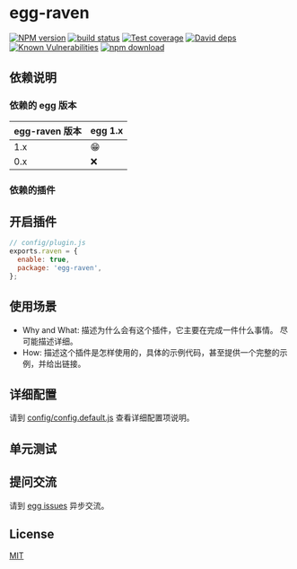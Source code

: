 # egg-raven

[![NPM version][npm-image]][npm-url]
[![build status][travis-image]][travis-url]
[![Test coverage][codecov-image]][codecov-url]
[![David deps][david-image]][david-url]
[![Known Vulnerabilities][snyk-image]][snyk-url]
[![npm download][download-image]][download-url]

[npm-image]: https://img.shields.io/npm/v/egg-raven.svg?style=flat-square
[npm-url]: https://npmjs.org/package/egg-raven
[travis-image]: https://img.shields.io/travis/Rokid/egg-raven.svg?style=flat-square
[travis-url]: https://travis-ci.org/Rokid/egg-raven
[codecov-image]: https://img.shields.io/codecov/c/github/Rokid/egg-raven.svg?style=flat-square
[codecov-url]: https://codecov.io/github/Rokid/egg-raven?branch=master
[david-image]: https://img.shields.io/david/Rokid/egg-raven.svg?style=flat-square
[david-url]: https://david-dm.org/Rokid/egg-raven
[snyk-image]: https://snyk.io/test/npm/egg-raven/badge.svg?style=flat-square
[snyk-url]: https://snyk.io/test/npm/egg-raven
[download-image]: https://img.shields.io/npm/dm/egg-raven.svg?style=flat-square
[download-url]: https://npmjs.org/package/egg-raven

<!--
Description here.
-->

## 依赖说明

### 依赖的 egg 版本

egg-raven 版本 | egg 1.x
--- | ---
1.x | 😁
0.x | ❌

### 依赖的插件
<!--

如果有依赖其它插件，请在这里特别说明。如

- security
- multipart

-->

## 开启插件

```js
// config/plugin.js
exports.raven = {
  enable: true,
  package: 'egg-raven',
};
```

## 使用场景

- Why and What: 描述为什么会有这个插件，它主要在完成一件什么事情。
尽可能描述详细。
- How: 描述这个插件是怎样使用的，具体的示例代码，甚至提供一个完整的示例，并给出链接。

## 详细配置

请到 [config/config.default.js](config/config.default.js) 查看详细配置项说明。

## 单元测试

<!-- 描述如何在单元测试中使用此插件，例如 schedule 如何触发。无则省略。-->

## 提问交流

请到 [egg issues](https://github.com/Rokid/egg-raven/issues) 异步交流。

## License

[MIT](LICENSE)
